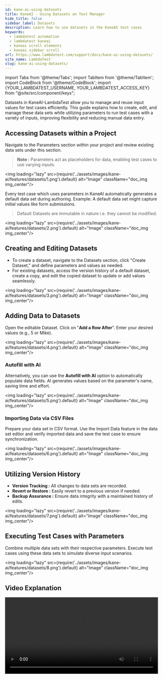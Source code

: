 ```yaml
---
id: kane-ai-using-datasets
title: KaneAI - Using Datasets on Test Manager
hide_title: false
sidebar_label: Datasets
description: Learn how to use datasets in the KaneAI test cases
keywords:
  - lambdatest automation
  - lambdatest kaneai
  - kaneai scroll elements
  - kaneai sidebar scroll
url: https://www.lambdatest.com/support/docs/kane-ai-using-datasets/
site_name: LambdaTest
slug: kane-ai-using-datasets/
---
```


import Tabs from '@theme/Tabs';
import TabItem from '@theme/TabItem';
import CodeBlock from '@theme/CodeBlock';
import {YOUR_LAMBDATEST_USERNAME, YOUR_LAMBDATEST_ACCESS_KEY} from "@site/src/component/keys";

<script type="application/ld+json"
      dangerouslySetInnerHTML={{ __html: JSON.stringify({
       "@context": "https://schema.org",
        "@type": "BreadcrumbList",
        "itemListElement": [{
          "@type": "ListItem",
          "position": 1,
          "name": "Home",
          "item": "https://www.lambdatest.com"
        },{
          "@type": "ListItem",
          "position": 2,
          "name": "Support",
          "item": "https://www.lambdatest.com/support/docs/"
        },{
          "@type": "ListItem",
          "position": 3,
          "name": "KaneAI Datasets",
          "item": "https://www.lambdatest.com/support/docs/kane-ai-using-datasets/"
        }]
      })
    }}
></script>
Datasets in KaneAI-LambdaTest allow you to manage and reuse input values for test cases efficiently. This guide explains how to create, edit, and manage these data sets while utilizing parameters to run test cases with a variety of inputs, improving flexibility and reducing manual data entry.

## Accessing Datasets within a Project
Navigate to the Parameters section within your project and review existing data sets under this section.
> **Note :** Parameters act as placeholders for data, enabling test cases to use varying inputs.

<img loading="lazy" src={require('../assets/images/kane-ai/features/datasets/1.png').default} alt="Image" className="doc_img img_center"/>

Every test case which uses parameters in KaneAI automatically generates a default data set during authoring. Example: A default data set might capture initial values like form submissions.
> Default Datasets are immutable in nature i.e. they cannot be modified.

<img loading="lazy" src={require('../assets/images/kane-ai/features/datasets/2.png').default} alt="Image" className="doc_img img_center"/>

## Creating and Editing Datasets
- To create a dataset, navigate to the Datasets section, click "Create Dataset," and define parameters and values as needed.
- For existing datasets, access the version history of a default dataset, create a copy, and edit the copied dataset to update or add values seamlessly.

<img loading="lazy" src={require('../assets/images/kane-ai/features/datasets/3.png').default} alt="Image" className="doc_img img_center"/>

## Adding Data to Datasets
Open the editable Dataset. Click on "**Add a Row After**". Enter your desired values (e.g., 5 or Mike).

<img loading="lazy" src={require('../assets/images/kane-ai/features/datasets/4.png').default} alt="Image" className="doc_img img_center"/>

### Autofill with AI

Alternatively, you can use the **Autofill with AI** option to automatically populate data fields. AI generates values based on the parameter's name, saving time and effort.

<img loading="lazy" src={require('../assets/images/kane-ai/features/datasets/5.png').default} alt="Image" className="doc_img img_center"/>

### Importing Data via CSV Files
Prepare your data set in CSV format. Use the Import Data feature in the data set editor and verify imported data and save the test case to ensure synchronization.

<img loading="lazy" src={require('../assets/images/kane-ai/features/datasets/6.png').default} alt="Image" className="doc_img img_center"/>

## Utilizing Version History
- **Version Tracking :** All changes to data sets are recorded.
- **Revert or Restore :** Easily revert to a previous version if needed.
- **Backup Assurance :** Ensure data integrity with a maintained history of edits.

<img loading="lazy" src={require('../assets/images/kane-ai/features/datasets/7.png').default} alt="Image" className="doc_img img_center"/>

## Executing Test Cases with Parameters
Combine multiple data sets with their respective parameters.
Execute test cases using these data sets to simulate diverse input scenarios.

<img loading="lazy" src={require('../assets/images/kane-ai/features/datasets/8.png').default} alt="Image" className="doc_img img_center"/>

## Video Explanation
<video class="right-side" width="100%" controls id="vid">
<source src= {require('../assets/images/kane-ai/features/datasets/output.mp4').default} type="video/mp4" />
</video>
